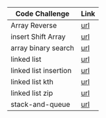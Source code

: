 
| Code Challenge                    | Link                                               |
| --------                          | -------                                            |
|Array Reverse                      |[url](./reverseArray/Whiteboard.md)                 |
|insert Shift Array                 |[url](./insert%20Shift%20Array/Whiteboard.md)       |
|array binary search                |[url](./arrayBinarySearch/whiteboard.md)            |
|linked list                        |[url](./linkedList/whiteBord.md)                    |
|linked list insertion              |[url](./linkedList/whiteBord.md)                    |
|linked list kth                    |[url](./linkedList/whiteBord.md)                    |
|linked list zip                    |[url](./linkedList/whiteBord.md)                    |
|stack-and-queue                    |[url](./stack-and-queue/WhiteBorad.md)              |


